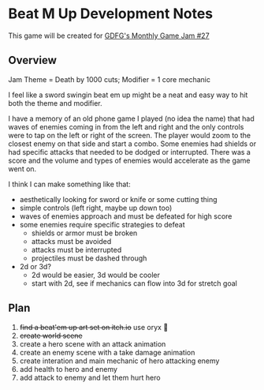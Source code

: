 # Beat M Up Development Notes

This game will be created for [GDFG's Monthly Game Jam #27](https://itch.io/jam/gdfgs-monthly-game-jam-27)

## Overview

Jam Theme = Death by 1000 cuts; Modifier = 1 core mechanic

I feel like a sword swingin beat em up might be a neat and easy way to hit both the theme and modifier.

I have a memory of an old phone game I played (no idea the name) that had waves of enemies coming in from the left and right and the only controls were to tap on the left or right of the screen. The player would zoom to the closest enemy on that side and start a combo. Some enemies had shields or had specific attacks that needed to be dodged or interrupted. There was a score and the volume and types of enemies would accelerate as the game went on.

I think I can make something like that:

- aesthetically looking for sword or knife or some cutting thing
- simple controls (left right, maybe up down too)
- waves of enemies approach and must be defeated for high score
- some enemies require specific strategies to defeat
  - shields or armor must be broken
  - attacks must be avoided
  - attacks must be interrupted
  - projectiles must be dashed through
- 2d or 3d?
  - 2d would be easier, 3d would be cooler
  - start with 2d, see if mechanics can flow into 3d for stretch goal

## Plan

1. ~~find a beat'em up art set on itch.io~~ use oryx 🙂
2. ~~create world scene~~
3. create a hero scene with an attack animation
4. create an enemy scene with a take damage animation
5. create interation and main mechanic of hero attacking enemy
6. add health to hero and enemy
7. add attack to enemy and let them hurt hero
